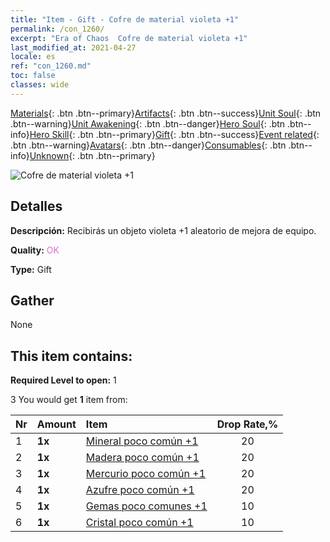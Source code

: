 ```yaml
---
title: "Item - Gift - Cofre de material violeta +1"
permalink: /con_1260/
excerpt: "Era of Chaos  Cofre de material violeta +1"
last_modified_at: 2021-04-27
locale: es
ref: "con_1260.md"
toc: false
classes: wide
---
```

 [Materials](/ItemsES/){: .btn .btn--primary}[Artifacts](/ItemsES/Artifacts/){: .btn .btn--success}[Unit Soul](/ItemsES/UnitSoul/){: .btn .btn--warning}[Unit Awakening](/ItemsES/UnitAwakening/){: .btn .btn--danger}[Hero Soul](/ItemsES/HeroSoul/){: .btn .btn--info}[Hero Skill](/ItemsES/HeroSkill/){: .btn .btn--primary}[Gift](/ItemsES/Gift/){: .btn .btn--success}[Event related](/ItemsES/Events/){: .btn .btn--warning}[Avatars](/ItemsES/Avatars/){: .btn .btn--danger}[Consumables](/ItemsES/Consumables/){: .btn .btn--info}[Unknown](/ItemsES/Unknown/){: .btn .btn--primary}

 ![Cofre de material violeta +1](/images/t/i_304002.png)

## Detalles
 **Descripción:** Recibirás un objeto violeta +1 aleatorio de mejora de equipo.

 **Quality:** <span style="color: #DA70D6">OK</span>

 **Type:** Gift

## Gather

  None

## This item contains:

 **Required Level to open:** 1

 3 You would get **1** item  from:

  | Nr | Amount |     Item    | Drop Rate,% |
  |:---|:-------|:------------|:---------:|
  | 1 |  **1x** | [Mineral poco común +1](/ItemsES/mat_40/) | 20 | 
  | 2 |  **1x** | [Madera poco común +1](/ItemsES/mat_41/) | 20 | 
  | 3 |  **1x** | [Mercurio poco común +1](/ItemsES/mat_42/) | 20 | 
  | 4 |  **1x** | [Azufre poco común +1](/ItemsES/mat_43/) | 20 | 
  | 5 |  **1x** | [Gemas poco comunes +1](/ItemsES/mat_44/) | 10 | 
  | 6 |  **1x** | [Cristal poco común +1](/ItemsES/mat_45/) | 10 | 
